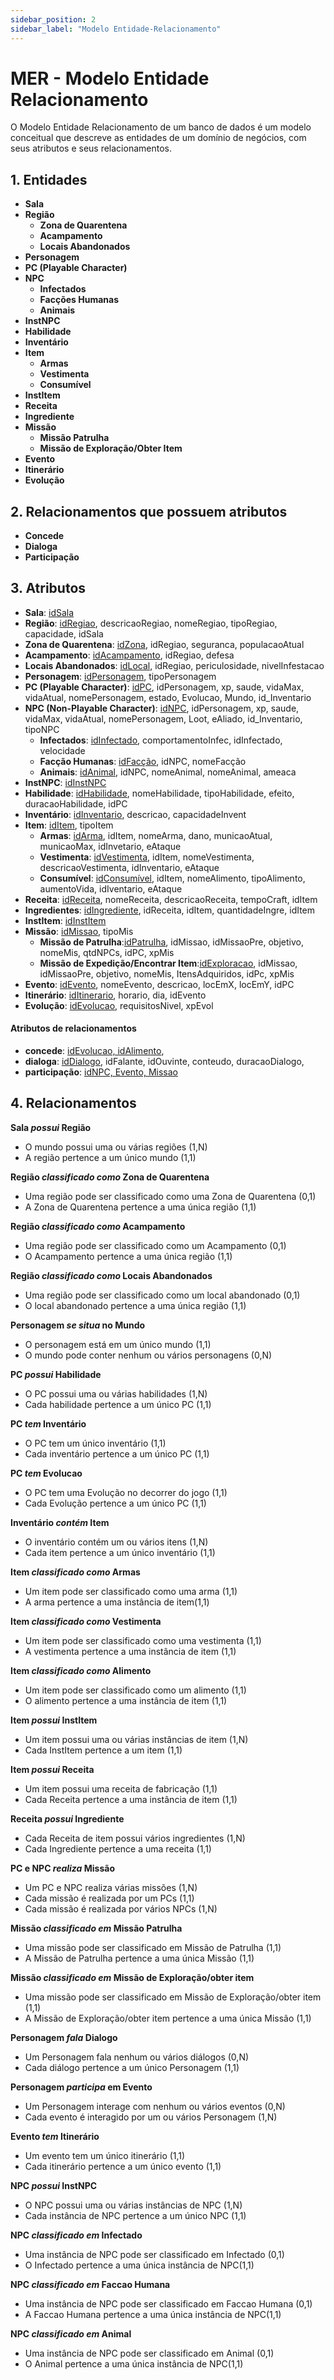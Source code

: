 ```yaml
---
sidebar_position: 2
sidebar_label: "Modelo Entidade-Relacionamento"
---
```


# MER - Modelo Entidade Relacionamento

O Modelo Entidade Relacionamento de um banco de dados é um modelo conceitual que descreve as entidades de um domínio de negócios, com seus atributos e seus relacionamentos.

## 1. Entidades

- **Sala**
- **Região**
  - **Zona de Quarentena** 
  - **Acampamento**
  - **Locais Abandonados**
- **Personagem**
- **PC (Playable Character)**
- **NPC**
  - **Infectados**
  - **Facções Humanas**
  - **Animais**
- **InstNPC**
- **Habilidade**
- **Inventário**
- **Item**
  - **Armas**
  - **Vestimenta**
  - **Consumível**
- **InstItem**
- **Receita**
- **Ingrediente**
- **Missão**
  - **Missão Patrulha**
  - **Missão de Exploração/Obter Item**
- **Evento**
- **Itinerário**
- **Evolução**


## 2. Relacionamentos que possuem atributos

- **Concede**
- **Dialoga**
- **Participação**

## 3. Atributos

- **Sala**: <ins>idSala</ins>
- **Região**: <ins>idRegiao</ins>, descricaoRegiao, nomeRegiao, tipoRegiao, capacidade, idSala
- **Zona de Quarentena**: <ins>idZona</ins>, idRegiao, seguranca, populacaoAtual
- **Acampamento**: <ins>idAcampamento</ins>, idRegiao, defesa
- **Locais Abandonados**: <ins>idLocal</ins>, idRegiao, periculosidade, nivelInfestacao
- **Personagem**: <ins>idPersonagem</ins>, tipoPersonagem
- **PC (Playable Character)**: <ins>idPC</ins>, idPersonagem, xp, saude, vidaMax, vidaAtual, nomePersonagem, estado, Evolucao, Mundo, id_Inventario
- **NPC (Non-Playable Character)**: <ins>idNPC</ins>, idPersonagem, xp, saude, vidaMax, vidaAtual, nomePersonagem, Loot, eAliado, id_Inventario, tipoNPC
  - **Infectados**: <ins>idInfectado</ins>, comportamentoInfec, idInfectado, velocidade
  - **Facção Humanas**: <ins>idFacção</ins>, idNPC, nomeFacção
  - **Animais**: <ins>idAnimal</ins>, idNPC, nomeAnimal, nomeAnimal, ameaca
- **InstNPC**: <ins>idInstNPC</ins>
- **Habilidade**: <ins>idHabilidade</ins>, nomeHabilidade, tipoHabilidade, efeito, duracaoHabilidade, idPC
- **Inventário**: <ins>idInventario</ins>, descricao, capacidadeInvent
- **Item**: <ins>idItem</ins>, tipoItem
  - **Armas**: <ins>idArma</ins>, idItem, nomeArma, dano, municaoAtual, municaoMax, idInvetario, eAtaque
  - **Vestimenta**: <ins>idVestimenta</ins>, idItem, nomeVestimenta, descricaoVestimenta, idInventario, eAtaque
  - **Consumível**: <ins>idConsumível</ins>, idItem, nomeAlimento, tipoAlimento, aumentoVida, idIventario, eAtaque
- **Receita**: <ins>idReceita</ins>, nomeReceita, descricaoReceita, tempoCraft, idItem
- **Ingredientes**: <ins>idIngrediente</ins>, idReceita, idItem, quantidadeIngre, idItem
- **InstItem**: <ins>idInstItem</ins>
- **Missão**: <ins>idMissao</ins>, tipoMis
  - **Missão de Patrulha**:<ins>idPatrulha</ins>, idMissao, idMissaoPre, objetivo, nomeMis, qtdNPCs, idPC, xpMis 
  - **Missão de Expedição/Encontrar Item**:<ins>idExploracao</ins>, idMissao, idMissaoPre, objetivo, nomeMis, ItensAdquiridos, idPc, xpMis
- **Evento**: <ins>idEvento</ins>, nomeEvento, descricao, locEmX, locEmY, idPC
- **Itinerário**: <ins>idItinerario</ins>, horario, dia, idEvento
- **Evolução**: <ins>idEvolucao</ins>, requisitosNivel, xpEvol

#### Atributos de relacionamentos
- **concede**: <ins>idEvolucao, idAlimento</ins>,
- **dialoga**: <ins>idDialogo</ins>, idFalante, idOuvinte, conteudo,  duracaoDialogo,
- **participação**: <ins>idNPC, Evento, Missao</ins>

## 4. Relacionamentos

**Sala _possui_ Região**

- O mundo possui uma ou várias regiões (1,N)
- A região pertence a um único mundo (1,1)

**Região _classificado como_ Zona de Quarentena**

- Uma região pode ser classificado como uma Zona de Quarentena (0,1)
- A Zona de Quarentena pertence a uma única região (1,1)

**Região _classificado como_ Acampamento**

- Uma região pode ser classificado como um Acampamento (0,1)
- O Acampamento pertence a uma única região (1,1)

**Região _classificado como_ Locais Abandonados**

- Uma região pode ser classificado como um local abandonado (0,1)
- O local abandonado pertence a uma única região (1,1)

**Personagem _se situa_ no Mundo**

- O personagem está em um único mundo (1,1)
- O mundo pode conter nenhum ou vários personagens (0,N)

**PC _possui_ Habilidade**

- O PC possui uma ou várias habilidades (1,N)
- Cada habilidade pertence a um único PC (1,1)

**PC _tem_ Inventário**

- O PC tem um único inventário (1,1)
- Cada inventário pertence a um único PC (1,1)

**PC _tem_ Evolucao**

- O PC tem uma Evolução no decorrer do jogo (1,1)
- Cada Evolução pertence a um único PC (1,1)

**Inventário _contém_ Item**

- O inventário contém um ou vários itens (1,N)
- Cada item pertence a um único inventário (1,1)

**Item _classificado como_ Armas**

- Um item pode ser classificado como uma arma (1,1)
- A arma pertence a uma instância de item(1,1)

**Item _classificado como_ Vestimenta**

- Um item pode ser classificado como uma vestimenta (1,1)
- A vestimenta pertence a uma instância de item (1,1)

**Item _classificado como_ Alimento**

- Um item pode ser classificado como um alimento (1,1)
- O alimento pertence a uma instância de item (1,1)

**Item _possui_ InstItem**

- Um item possui uma ou várias instâncias de item (1,N)
- Cada InstItem pertence a um item (1,1)

**Item _possui_ Receita**

- Um item possui uma receita de fabricação (1,1)
- Cada Receita pertence a uma instância de item (1,1)

**Receita _possui_ Ingrediente**

- Cada Receita de item possui vários ingredientes (1,N)
- Cada Ingrediente pertence a uma receita (1,1)

**PC e NPC _realiza_ Missão**

- Um PC e NPC realiza várias missões (1,N)
- Cada missão é realizada por um PCs (1,1)
- Cada missão é realizada por vários NPCs (1,N)

**Missão _classificado em_ Missão Patrulha**

- Uma missão pode ser classificado em Missão de Patrulha (1,1)
- A Missão de Patrulha pertence a uma única Missão (1,1)

**Missão _classificado em_ Missão de Exploração/obter item**

- Uma missão pode ser classificado em Missão de Exploração/obter item (1,1)
- A Missão de Exploração/obter item pertence a uma única Missão (1,1)

**Personagem _fala_ Dialogo**

- Um Personagem fala nenhum ou vários diálogos (0,N)
- Cada diálogo pertence a um único Personagem (1,1)

**Personagem _participa_ em Evento**

- Um Personagem interage com nenhum ou vários eventos (0,N)
- Cada evento é interagido por um ou vários Personagem (1,N)

**Evento _tem_ Itinerário**

- Um evento tem um único itinerário (1,1)
- Cada itinerário pertence a um único evento (1,1)

**NPC _possui_ InstNPC**

- O NPC possui uma ou várias instâncias de NPC (1,N)
- Cada instância de NPC pertence a um único NPC (1,1)

**NPC _classificado em_ Infectado**

- Uma instância de NPC pode ser classificado em Infectado (0,1)
- O Infectado pertence a uma única instância de NPC(1,1)

**NPC _classificado em_ Faccao Humana**

- Uma instância de NPC pode ser classificado em Faccao Humana (0,1)
- A Faccao Humana pertence a uma única instância de NPC(1,1)

**NPC _classificado em_ Animal**

- Uma instância de NPC pode ser classificado em Animal (0,1)
- O Animal pertence a uma única instância de NPC(1,1)

